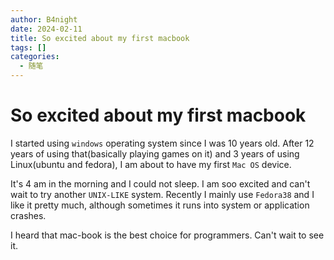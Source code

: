 ```yaml
---
author: B4night
date: 2024-02-11
title: So excited about my first macbook
tags: []
categories:
  - 随笔
---
```


# So excited about my first macbook

I started using `windows` operating system since I was 10 years old. After 12 years of using that(basically playing games on it) and 3 years of using Linux(ubuntu and fedora),  I am about to have my first `Mac OS` device.

It's 4 am in the morning and I could not sleep. I am soo excited and can't wait to try another `UNIX-LIKE` system. Recently I mainly use `Fedora38` and I like it pretty much, although sometimes it runs into system or application crashes.

I heard that mac-book is the best choice for programmers. Can't wait to see it.
